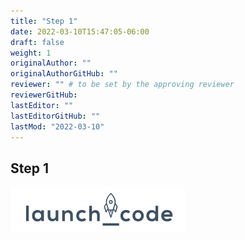 ```yaml
---
title: "Step 1"
date: 2022-03-10T15:47:05-06:00
draft: false
weight: 1
originalAuthor: ""
originalAuthorGitHub: ""
reviewer: "" # to be set by the approving reviewer
reviewerGitHub:
lastEditor: ""
lastEditorGitHub: ""
lastMod: "2022-03-10"
---
```


## Step 1

![example picture](pictures/example-picture.png)